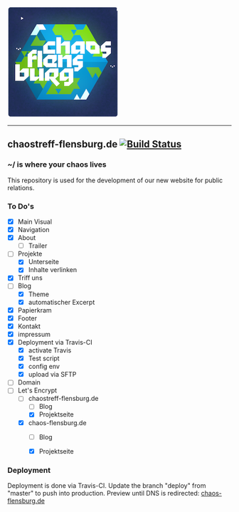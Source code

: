 ![Logo Chaostreff Flensburg](./doc/logo.png)

---
## chaostreff-flensburg.de [![Build Status](https://travis-ci.org/chaostreff-flensburg/website.svg?branch=deploy)](https://travis-ci.org/chaostreff-flensburg/website)
### ~/ is where your chaos lives
This repository is used for the development of our new website for public relations.


### To Do's

- [x] Main Visual
- [x] Navigation
- [x] About
  - [ ] Trailer
- [ ] Projekte
  - [x] Unterseite
  - [x] Inhalte verlinken
- [x] Triff uns
- [ ] Blog
  - [x] Theme
  - [x] automatischer Excerpt
- [x] Papierkram
- [x] Footer
- [x] Kontakt
- [x] impressum
- [x] Deployment via Travis-CI
  - [x] activate Travis
  - [x] Test script
  - [x] config env
  - [x] upload via SFTP
- [ ] Domain
- [ ] Let's Encrypt
  - [ ] chaostreff-flensburg.de
    - [ ] Blog
    - [x] Projektseite
  - [x] chaos-flensburg.de
    - [ ] Blog
    - [x] Projektseite


### Deployment

Deployment is done via Travis-CI. Update the branch "deploy" from "master" to push into production. Preview until DNS is redirected: [chaos-flensburg.de](http://chaos-flensburg.de/)
